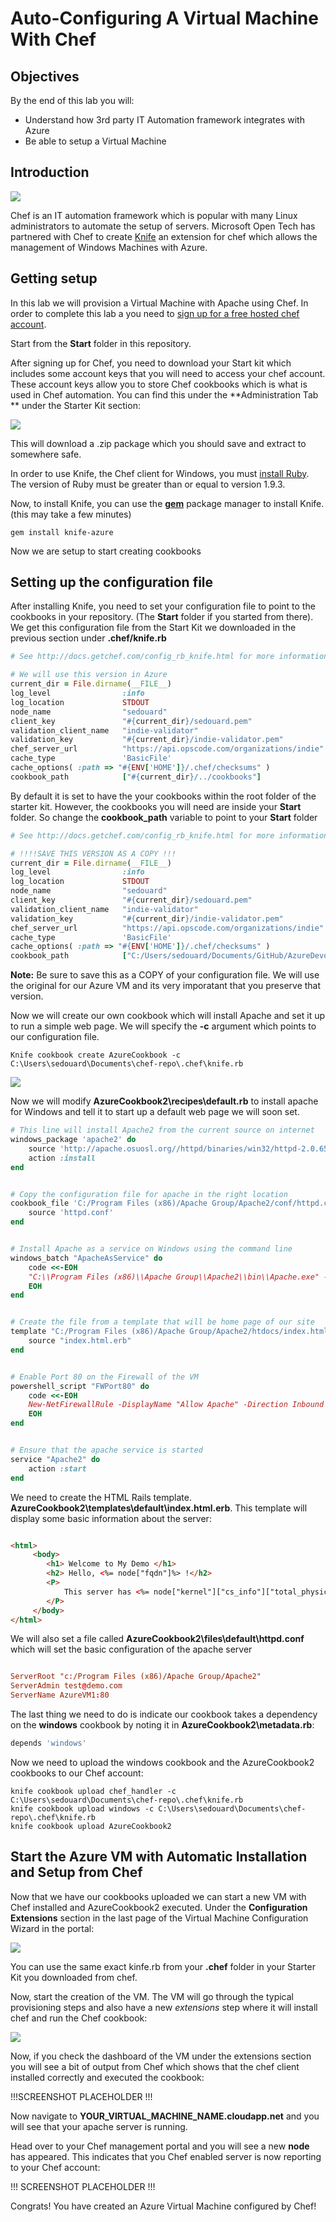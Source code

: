 # Auto-Configuring A Virtual Machine With Chef

## Objectives

By the end of this lab you will:

- Understand how 3rd party IT Automation framework integrates with Azure
- Be able to setup a Virtual Machine


## Introduction

![](ScreenShots/ss1.png)

Chef is an IT automation framework which is popular with many Linux administrators to automate the setup of servers. Microsoft Open Tech has partnered with Chef to create [Knife](http://docs.getchef.com/plugin_knife_azure.html) an extension for chef which allows the management of Windows Machines with Azure.

## Getting setup

In this lab we will provision a Virtual Machine with Apache using Chef. In order to complete this lab a you need to [sign up for a free hosted chef account](http://getchef.com).

Start from the **Start** folder in this repository.

After signing up for Chef, you need to download your Start kit which includes some account keys that you will need to access your chef account. These account keys allow you to store Chef cookbooks which is what is used in Chef automation. You can find this under the **Administration Tab ** under the Starter Kit section:

![](ScreenShots/ss2.png)

This will download a .zip package which you should save and extract to somewhere safe.

In order to use Knife, the Chef client for Windows, you must [install Ruby](http://rubyinstaller.org/). The version of Ruby must be greater than or equal to version 1.9.3.

Now, to install Knife, you can use the [**gem**](http://rubygems.org) package manager to install Knife. (this may take a few minutes)

```batch
gem install knife-azure
```

Now we are setup to start creating cookbooks

## Setting up the configuration file

After installing Knife, you need to set your configuration file to point to the cookbooks in your repository. (The **Start** folder if you started from there). We get this configuration file from the Start Kit we downloaded in the previous section under **.chef/knife.rb**


```rb
# See http://docs.getchef.com/config_rb_knife.html for more information on knife configuration options

# We will use this version in Azure
current_dir = File.dirname(__FILE__)
log_level                :info
log_location             STDOUT
node_name                "sedouard"
client_key               "#{current_dir}/sedouard.pem"
validation_client_name   "indie-validator"
validation_key           "#{current_dir}/indie-validator.pem"
chef_server_url          "https://api.opscode.com/organizations/indie"
cache_type               'BasicFile'
cache_options( :path => "#{ENV['HOME']}/.chef/checksums" )
cookbook_path            ["#{current_dir}/../cookbooks"]
```

By default it is set to have the your cookbooks within the root folder of the starter kit. However, the cookbooks you will need are inside your **Start** folder. So change the **cookbook_path** variable to point to your **Start** folder


```rb
# See http://docs.getchef.com/config_rb_knife.html for more information on knife configuration options

# !!!!SAVE THIS VERSION AS A COPY !!!
current_dir = File.dirname(__FILE__)
log_level                :info
log_location             STDOUT
node_name                "sedouard"
client_key               "#{current_dir}/sedouard.pem"
validation_client_name   "indie-validator"
validation_key           "#{current_dir}/indie-validator.pem"
chef_server_url          "https://api.opscode.com/organizations/indie"
cache_type               'BasicFile'
cache_options( :path => "#{ENV['HOME']}/.chef/checksums" )
cookbook_path            ["C:/Users/sedouard/Documents/GitHub/AzureDevopsLabs/Chef/start"]
```
**Note:** Be sure to save this as a COPY of your configuration file. We will use the original for our Azure VM and its very imporatant that you preserve that version.

Now we will create our own cookbook which will install Apache and set it up to run a simple web page. We will specify the **-c** argument which points to our configuration file.

```
Knife cookbook create AzureCookbook -c C:\Users\sedouard\Documents\chef-repo\.chef\knife.rb
```

![](ScreenShots/ss3.png)

Now we will modify **AzureCookbook2\recipes\default.rb** to install apache for Windows and tell it to start up a default web page we will soon set.

```rb
# This line will install Apache2 from the current source on internet
windows_package 'apache2' do
    source 'http://apache.osuosl.org//httpd/binaries/win32/httpd-2.0.65-win32-x86-openssl-0.9.8y.msi'
    action :install 
end


# Copy the configuration file for apache in the right location 
cookbook_file 'C:/Program Files (x86)/Apache Group/Apache2/conf/httpd.conf' do
    source 'httpd.conf'
end


# Install Apache as a service on Windows using the command line
windows_batch "ApacheAsService" do
    code <<-EOH
    "C:\\Program Files (x86)\\Apache Group\\Apache2\\bin\\Apache.exe" -k install
    EOH
end


# Create the file from a template that will be home page of our site
template "C:/Program Files (x86)/Apache Group/Apache2/htdocs/index.html" do
    source "index.html.erb"    
end


# Enable Port 80 on the Firewall of the VM
powershell_script "FWPort80" do
    code <<-EOH 
    New-NetFirewallRule -DisplayName "Allow Apache" -Direction Inbound -Program "C:\\Program Files (x86)\\Apache Group\\Apache2\\bin\\Apache.exe"
    EOH
end


# Ensure that the apache service is started 
service "Apache2" do
    action :start 
end

```

We need to create the HTML Rails template. **AzureCookbook2\templates\default\index.html.erb**. This template will display some basic information about the server:


```html

<html>
     <body>
        <h1> Welcome to My Demo </h1>
        <h2> Hello, <%= node["fqdn"]%> !</h2>
        <P>
            This server has <%= node["kernel"]["cs_info"]["total_physical_memory"].to_i / 1048576 %> MB of memory.
        </P>
     </body>    
</html> 

```

We will also set a file called **AzureCookbook2\files\default\httpd.conf** which will set the basic configuration of the apache server

```conf

ServerRoot "c:/Program Files (x86)/Apache Group/Apache2"
ServerAdmin test@demo.com
ServerName AzureVM1:80

```

The last thing we need to do is indicate our cookbook takes a dependency on the **windows** cookbook by noting it in **AzureCookbook2\metadata.rb**:

```rb
depends 'windows'
```

Now we need to upload the windows cookbook and the AzureCookbook2 cookbooks to our Chef account:

```batch
knife cookbook upload chef_handler -c C:\Users\sedouard\Documents\chef-repo\.chef\knife.rb
knife cookbook upload windows -c C:\Users\sedouard\Documents\chef-repo\.chef\knife.rb
knife cookbook upload AzureCookbook2
```

## Start the Azure VM with Automatic Installation and Setup from Chef

Now that we have our cookbooks uploaded we can start a new VM with Chef installed and AzureCookbook2 executed. Under the **Configuration Extensions** section in the last page of the Virtual Machine Configuration Wizard in the portal:

![](ScreenShots/ss0.png) 

You can use the same exact kinfe.rb from your **.chef** folder in your Starter Kit you downloaded from chef. 

Now, start the creation of the VM. The VM will go through the typical provisioning steps and also have a new *extensions* step where it will install chef and run the Chef cookbook:

![](ScreenShots/ss4.png)


Now, if you check the dashboard of the VM under the extensions section you will see a bit of output from Chef which shows that the chef client installed correctly and executed the cookbook:

!!!SCREENSHOT PLACEHOLDER !!!


Now navigate to **YOUR_VIRTUAL_MACHINE_NAME.cloudapp.net** and you will see that your apache server is running.

Head over to your Chef management portal and you will see a new **node** has appeared. This indicates that you Chef enabled server is now reporting to your Chef account:


!!! SCREENSHOT PLACEHOLDER !!! 


Congrats! You have created an Azure Virtual Machine configured by Chef!